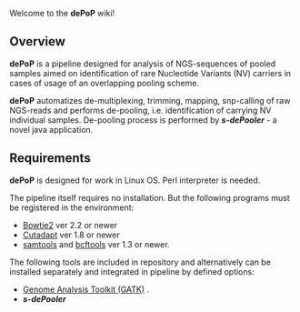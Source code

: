 
Welcome to the **dePoP** wiki!

## Overview
**dePoP** is a pipeline designed for analysis of NGS-sequences of pooled samples aimed on identification of rare Nucleotide Variants (NV) carriers in cases of usage of an overlapping pooling scheme.

**dePoP** automatizes de-multiplexing, trimming, mapping, snp-calling of raw NGS-reads and performs de-pooling, i.e. identification of carrying NV individual samples. De-pooling process is performed by ***s-dePooler*** - a novel java application.
## Requirements
**dePoP** is designed for work in Linux OS. Perl interpreter is needed. 

The pipeline itself requires no installation. But the following programs must be registered in the environment:
* [Bowtie2](http://bowtie-bio.sourceforge.net/bowtie2/index.shtml) ver 2.2 or newer 
* [Cutadapt](http://cutadapt.readthedocs.io/en/stable/guide.html)  ver 1.8 or newer
* [samtools](https://sourceforge.net/projects/samtools/files/samtools/) and [bcftools](https://sourceforge.net/projects/samtools/files/samtools/) ver 1.3 or newer.

The following tools are included in repository and alternatively can be installed separately and integrated in pipeline by defined options:
* [Genome Analysis Toolkit (GATK)](https://software.broadinstitute.org/gatk/) .
* ***s-dePooler***
